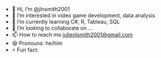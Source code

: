 - 👋 Hi, I’m @jlnsmith2001
- 👀 I’m interested in video game development,  data analysis
- 🌱 I’m currently learning  C#, R, Tableau, SQL
- 💞️ I’m looking to collaborate on ...
- 📫 How to reach me julienlsmith2001@gmail.com
- 😄 Pronouns:  he/him
- ⚡ Fun fact: 

<!---
jlnsmith2001/jlnsmith2001 is a ✨ special ✨ repository because its `README.md` (this file) appears on your GitHub profile.
You can click the Preview link to take a look at your changes.
--->
